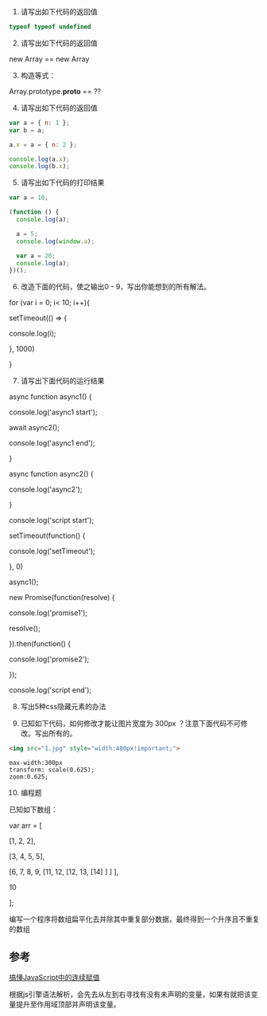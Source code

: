 1. 请写出如下代码的返回值

```javascript
typeof typeof undefined
```

2. 请写出如下代码的返回值

new Array == new Array 

3. 构造等式：

Array.prototype.__proto__ == ?? 

4. 请写出如下代码的返回值

```js
var a = { n: 1 };
var b = a;

a.x = a = { n: 2 };

console.log(a.x);
console.log(b.x);
```



5. 请写出如下代码的打印结果

```js
var a = 10;

(function () {
  console.log(a);

  a = 5;
  console.log(window.a);

  var a = 20;
  console.log(a);
})();
```



6. 改造下面的代码，使之输出0 - 9，写出你能想到的所有解法。

for (var i = 0; i< 10; i++){

setTimeout(() => {

console.log(i);

}, 1000)

} 

7. 请写出下面代码的运行结果

async function async1() {

console.log('async1 start');

await async2();

console.log('async1 end');

}

async function async2() {

console.log('async2');

}

console.log('script start');

setTimeout(function() {

console.log('setTimeout');

}, 0)

async1();

new Promise(function(resolve) {

console.log('promise1');

resolve();

}).then(function() {

console.log('promise2');

});

console.log('script end');   

8. 写出5种css隐藏元素的办法

  

9. 已知如下代码，如何修改才能让图片宽度为 300px ？注意下面代码不可修改。写出所有的。

```html
<img src="1.jpg" style="width:480px!important;">
```

 

```
max-width:300px 
transform: scale(0.625); 
zoom:0.625; 
```



10. 编程题

已知如下数组：

var arr = [

[1, 2, 2],

[3, 4, 5, 5],

[6, 7, 8, 9, [11, 12, [12, 13, [14] ] ] ],

10

];

 

编写一个程序将数组扁平化去并除其中重复部分数据，最终得到一个升序且不重复的数组

## 参考

[搞懂JavaScript中的连续赋值](https://cloud.tencent.com/developer/article/1093667)

根据js引擎语法解析，会先去从左到右寻找有没有未声明的变量，如果有就把该变量提升至作用域顶部并声明该变量。

